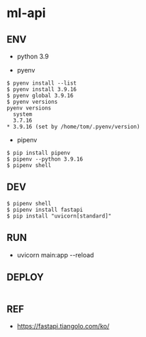 # ml-api

## ENV
- python 3.9

- pyenv
```
$ pyenv install --list
$ pyenv install 3.9.16
$ pyenv global 3.9.16
$ pyenv versions
pyenv versions
  system
  3.7.16
* 3.9.16 (set by /home/tom/.pyenv/version)
```

- pipenv
```
$ pip install pipenv
$ pipenv --python 3.9.16
$ pipenv shell
```

## DEV
```
$ pipenv shell
$ pipenv install fastapi
$ pip install "uvicorn[standard]"
```

## RUN
- uvicorn main:app --reload

## DEPLOY
```

```

## REF
- https://fastapi.tiangolo.com/ko/

